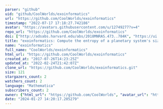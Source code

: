 ```yaml
---
parser: "github"
uid: "github/CoolWorlds/exoinformatics"
url: "https://github.com/CoolWorlds/exoinformatics"
timestamp: "2022-07-17 17:18:27.742186"
avatar: "https://avatars.githubusercontent.com/u/12749277?v=4"
repo_url: "https://github.com/CoolWorlds/exoinformatics"
doi: ["http://adsabs.harvard.edu/abs/2018MNRAS.473..784K", "https://ui.adsabs.harvard.edu/abs/2018ascl.soft06020K/abstract"]
title: "exoinformatics: Compute the entropy of a planetary system's size-ordering"
name: "exoinformatics"
full_name: "CoolWorlds/exoinformatics"
html_url: "https://github.com/CoolWorlds/exoinformatics"
created_at: "2017-07-26T14:23:25Z"
updated_at: "2022-02-24T21:42:07Z"
clone_url: "https://github.com/CoolWorlds/exoinformatics.git"
size: 121
stargazers_count: 2
watchers_count: 2
language: "Mathematica"
subscribers_count: 2
owner: {"html_url": "https://github.com/CoolWorlds", "avatar_url": "https://avatars.githubusercontent.com/u/12749277?v=4", "login": "CoolWorlds", "type": "Organization"}
date: "2024-01-27 14:20:17.205279"
---
```

